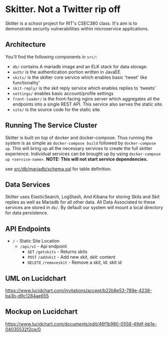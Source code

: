 # Skitter. Not a Twitter rip off
Skitter is a school project for RIT's CSEC380 class. It's aim is to demonstrate security vulnerabilities within microservice applications.

## Architecture
You'll find the following components in `src/`:
* `db/` contains A mariadb image and an ELK stack for data storage.
* `auth/` is the authentication portion written in JavaEE.
* `skits/` is the skitter core service which enables basic 'tweet' like functionality'
* `skit-reply/` is the skit reply service which enables replies to 'tweets'
* `settings/` enables basic account/profile settings
* `front-loader/` is the front-facing nginx server which aggregates all the endpoints into a single REST API. This service also serves the static site.
* `site/` is the source code for the static site.

## Running The Service Cluster
Skitter is built on top of docker and docker-compose. Thus running the system is as simple as `docker-compose build` followed by `docker-compose up`. This will bring up all the necessary services to create the full skitter experience. Individual services can be brought up by using `docker-compose up <service-name>`. __NOTE: This will not start service dependencies.__

see [src/db/mariadb/schema.sql](src/db/mariadb/schema.sql) for table definition.

## Data Services
Skitter uses ElasticSearch, LogStash, And Kibana for storing Skits and Skit replies as well as Mariadb for all other data. All Data Associated to these services are stored in `db/`. By default our system will mount a local directory for data persistence.

## API Endpoints
* `/` - Static Site Location
  * `/api/v1` - Api endpoint
    * `GET`  `/getskits` - Returns skits
    * `POST` `/addskit` - Add new skit, skit: content
    * `DELETE`  `/removeskit` - Remove a skit, id: skit id

## UML on Lucidchart
https://www.lucidchart.com/invitations/accept/b22b8e53-789e-4238-ba3b-d9c1284ae655

## Mockup on Lucidchart
https://www.lucidchart.com/documents/edit/46f1b980-0558-49df-bb1e-04035532f2ce/0
